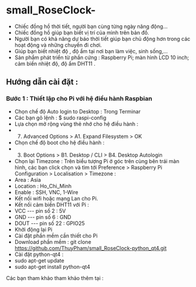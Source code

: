 # small_RoseClock-
* Chiếc đồng hồ thời tiết, người bạn cùng từng ngày năng động... 
* Chiếc đồng hồ giúp bạn biết vị trí của mình trên bản đồ. 
* Người bạn có khả năng dự báo thời tiết giúp bạn chủ động hơn trong các hoạt động và những chuyến đi chơi. 
* Giúp bạn biết nhiệt độ , độ ẩm tại nơi bạn làm việc, sinh sống,... 
* Sản phẩm phát triển từ phần cứng : Raspberry Pi; màn hình LCD 10 inch; cảm biến nhiệt độ, độ ẩm DHT11 . 
## Hướng dẫn cài đặt : 
### Bước 1 : Thiết lập cho Pi với hệ điều hành Raspbian 
- Chọn chế độ Auto login to Desktop : Trong Terminar 
 - Các bạn gõ lệnh :
  $ sudo raspi-config
 - Lựa chọn mở rộng vùng thẻ nhớ cho hệ điều hành :
  - 7. Advanced Options > A1. Expand Filesystem > OK
 - Chọn chế độ boot cho hệ điều hành :
  - 3. Boot Options > B1. Desktop / CLI  > B4. Desktop Autologin
- Chọn lại Timezone : Trên biểu tượng Pi ở góc trên cùng bên trái màn hình, các bạn click chọn và tìm tới Preference > Raspberry  Pi Configuration  > Localisation > Timezone  : 
 - Area : Asia
 - Location : Ho_Chi_Minh
- Enable : SSH, VNC, 1-Wire 
- Kết nối wifi hoặc mạng Lan cho Pi.
- Kết nối cảm biến DHT11 với Pi : 
 - VCC  --- pin số 2 : 5V
 - GND  ---  pin số 6 : GND
 - DOUT ---  pin số 22 : GPIO25
- Khởi động lại Pi
- Cài đặt phần mềm cần thiết cho Pi 
 - Download phần mềm : git clone https://github.com/ThuyPham/small_RoseClock-python_qt4.git 
 - Cài đặt python-qt4 : 
  - sudo apt-get update 
  - sudo apt-get install python-qt4
    
Các bạn tham khảo tham khảo thêm tại : 
